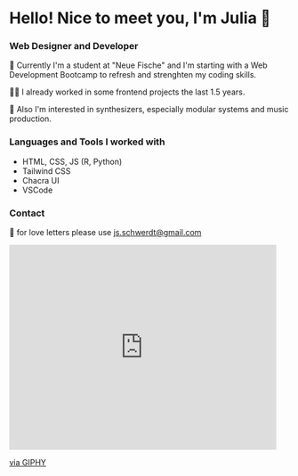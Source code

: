 # Hello! Nice to meet you, I'm Julia 👋

### Web Designer and Developer

🐣 Currently I'm a student at "Neue Fische" and I'm starting with a Web Development Bootcamp to refresh and strenghten my coding skills. 

👩‍💻 I already worked in some frontend projects the last 1.5 years.

👾 Also I'm interested in synthesizers, especially modular systems and music production. 


### Languages and Tools I worked with 

- HTML, CSS, JS (R, Python)
- Tailwind CSS
- Chacra UI
- VSCode

### Contact

💌 for love letters please use js.schwerdt@gmail.com

<iframe src="https://giphy.com/embed/QsKxQSqunNaG3I0g6O" width="480" height="368" frameBorder="0" class="giphy-embed" allowFullScreen></iframe><p><a href="https://giphy.com/gifs/VONGRAMBUSCH-zdf-altes-prchen-schauen-wir-mal-was-wird-QsKxQSqunNaG3I0g6O">via GIPHY</a></p>
